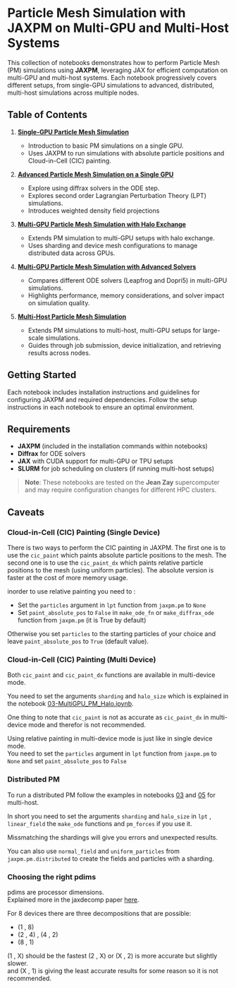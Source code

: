 # Particle Mesh Simulation with JAXPM on Multi-GPU and Multi-Host Systems

This collection of notebooks demonstrates how to perform Particle Mesh (PM) simulations using **JAXPM**, leveraging JAX for efficient computation on multi-GPU and multi-host systems. Each notebook progressively covers different setups, from single-GPU simulations to advanced, distributed, multi-host simulations across multiple nodes.

## Table of Contents

1. **[Single-GPU Particle Mesh Simulation](01-Introduction.ipynb)**
   - Introduction to basic PM simulations on a single GPU.
   - Uses JAXPM to run simulations with absolute particle positions and Cloud-in-Cell (CIC) painting.

2. **[Advanced Particle Mesh Simulation on a Single GPU](02-Advanced_usage.ipynb)**
   - Explore using diffrax solvers in the ODE step.
   - Explores second order Lagrangian Perturbation Theory (LPT) simulations.
   - Introduces weighted density field projections

3. **[Multi-GPU Particle Mesh Simulation with Halo Exchange](03-MultiGPU_PM_Halo.ipynb)**
   - Extends PM simulation to multi-GPU setups with halo exchange.
   - Uses sharding and device mesh configurations to manage distributed data across GPUs.

4. **[Multi-GPU Particle Mesh Simulation with Advanced Solvers](04-MultiGPU_PM_Solvers.ipynb)**
   - Compares different ODE solvers (Leapfrog and Dopri5) in multi-GPU simulations.
   - Highlights performance, memory considerations, and solver impact on simulation quality.

5. **[Multi-Host Particle Mesh Simulation](05-MultiHost_PM.ipynb)**
   - Extends PM simulations to multi-host, multi-GPU setups for large-scale simulations.
   - Guides through job submission, device initialization, and retrieving results across nodes.

## Getting Started

Each notebook includes installation instructions and guidelines for configuring JAXPM and required dependencies. Follow the setup instructions in each notebook to ensure an optimal environment.

## Requirements

- **JAXPM** (included in the installation commands within notebooks)
- **Diffrax** for ODE solvers
- **JAX** with CUDA support for multi-GPU or TPU setups
- **SLURM** for job scheduling on clusters (if running multi-host setups)

> **Note**: These notebooks are tested on the **Jean Zay** supercomputer and may require configuration changes for different HPC clusters.

## Caveats

### Cloud-in-Cell (CIC) Painting (Single Device)

There is two ways to perform the CIC painting in JAXPM. The first one is to use the `cic_paint` which paints absolute particle positions to the mesh. The second one is to use the `cic_paint_dx` which paints relative particle positions to the mesh (using uniform particles). The absolute version is faster at the cost of more memory usage.

inorder to use relative painting you need to :

 - Set the `particles` argument in `lpt` function from `jaxpm.pm` to `None`
 - Set `paint_absolute_pos` to `False` in `make_ode_fn` or `make_diffrax_ode` function from `jaxpm.pm` (it is True by default)

Otherwise you set `particles` to the starting particles of your choice and leave `paint_absolute_pos` to `True` (default value).

### Cloud-in-Cell (CIC) Painting (Multi Device)

Both `cic_paint` and `cic_paint_dx` functions are available in multi-device mode.

You need to set the arguments `sharding` and `halo_size` which is explained in the notebook [03-MultiGPU_PM_Halo.ipynb](03-MultiGPU_PM_Halo.ipynb).

One thing to note that `cic_paint` is not as accurate as `cic_paint_dx` in multi-device mode and therefor is not recommended.

Using relative painting in multi-device mode is just like in single device mode.\
You need to set the `particles` argument in `lpt` function from `jaxpm.pm` to `None` and set `paint_absolute_pos` to `False`

### Distributed PM

To run a distributed PM follow the examples in notebooks [03](03-MultiGPU_PM_Halo.ipynb) and [05](05-MultiHost_PM.ipynb) for multi-host.

In short you need to set the arguments `sharding` and `halo_size` in `lpt` , `linear_field` the `make_ode` functions and `pm_forces` if you use it.

Missmatching the shardings will give you errors and unexpected results.

You can also use `normal_field` and `uniform_particles` from `jaxpm.pm.distributed` to create the fields and particles with a sharding.

### Choosing the right pdims

pdims are processor dimensions.\
Explained more in the jaxdecomp paper [here](https://github.com/DifferentiableUniverseInitiative/jaxDecomp).

For 8 devices there are three decompositions that are possible:
- (1 , 8)
- (2 , 4) , (4 , 2)
- (8 , 1)

(1 , X) should be the fastest (2 , X) or (X , 2) is more accurate but slightly slower.\
and (X , 1) is giving the least accurate results for some reason so it is not recommended.
